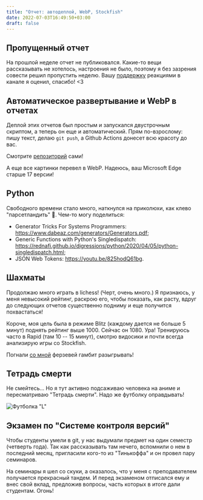 ```yaml
---
title: "Отчет: автодеплой, WebP, Stockfish"
date: 2022-07-03T16:49:50+03:00
draft: false
---
```


## Пропущенный отчет

На прошлой неделе отчет не публиковался. Какие-то вещи рассказывать не
хотелось, настроения не было, поэтому я без зазрения совести решил пропустить
неделю. Вашу [поддержку](https://t.me/FlamingoCries/167) реакциями в канале я
оценил, спасибо! <3

## Автоматическое развертывание и WebP в отчетах

Деплой этих отчетов был простым и запускался двустрочным скриптом, а теперь он
еще и автоматический. Прям по-взрослому: пишу текст, делаю `git push`, а Github
Actions донесет всю красоту до вас.

Смотрите [репозиторий](https://github.com/igoose1/weeklyreports) сами!

А еще все картинки перевел в WebP. Надеюсь, ваш Microsoft Edge старше 17
версии!

## Python

Свободного времени стало много, наткнулся на приколюхи, как клево
"парсетландить" 🐍. Чем-то могу поделиться:

* Generator Tricks For Systems Programmers:
  https://www.dabeaz.com/generators/Generators.pdf;
* Generic Functions with Python's Singledispatch:
  https://rednafi.github.io/digressions/python/2020/04/05/python-singledispatch.html;
* JSON Web Tokens: https://youtu.be/825hodQ61bg.

## Шахматы

Продолжаю много играть в lichess! (Черт, очень много.) Я признаюсь, у меня
невысокий рейтинг, раскрою его, чтобы показать, как расту, вдруг до следующих
отчетов существенно подниму и еще получится похвастаться!

Короче, моя цель была в режиме Blitz (каждому дается не больше 5 минут) поднять
рейтинг выше 1000. Сейчас он 1080. Ура! Тренируюсь часто в Rapid (там 10 -- 15
минут), смотрю видосики и почти всегда анализирую игры со Stockfish.

Погнали [со мной](https://lichess.org/@/qwskr) ферзевей гамбит разыгрывать!

## Тетрадь смерти

Не смейтесь... Но я тут активно подсаживаю человека на аниме и пересматриваю
"Тетрадь смерти". Надо же футболку оправдывать!

![Футболка "L"](t-shirt.webp)

## Экзамен по "Системе контроля версий"

Чтобы студенты умели в git, у нас выдумали предмет на один семестр (четверть
года). Так как рассказывать там нечего, вспомнили о нем в последний месяц,
пригласили кого-то из "Тинькоффа" и он провел пару семинаров.

На семинары я шел со скуки, а оказалось, что у меня с преподавателем получается
прекрасный тандем. И перед экзаменом отписался ему и внес свой вклад, предложив
вопросы, часть которых в итоге дали студентам. Огонь!

